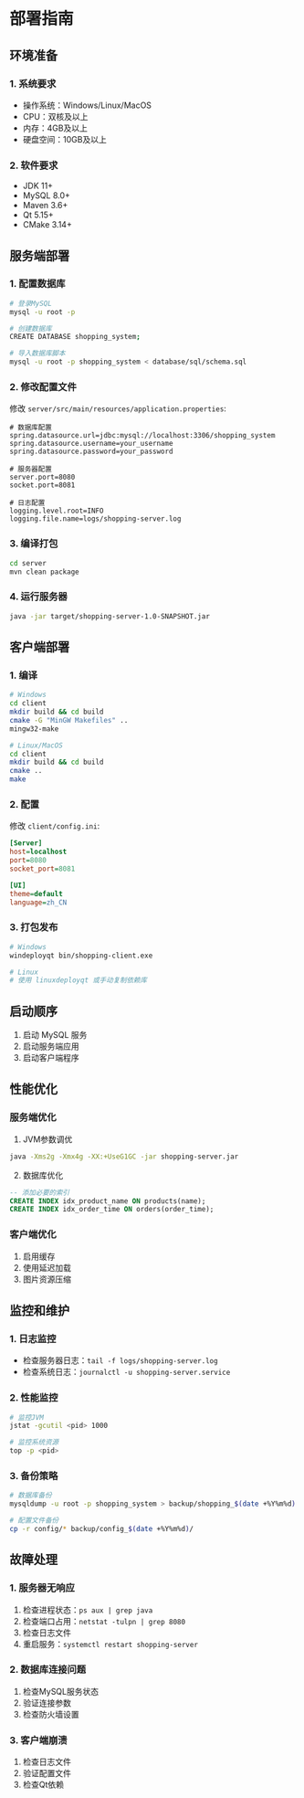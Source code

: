 # 部署指南

## 环境准备

### 1. 系统要求
- 操作系统：Windows/Linux/MacOS
- CPU：双核及以上
- 内存：4GB及以上
- 硬盘空间：10GB及以上

### 2. 软件要求
- JDK 11+
- MySQL 8.0+
- Maven 3.6+
- Qt 5.15+
- CMake 3.14+

## 服务端部署

### 1. 配置数据库
```bash
# 登录MySQL
mysql -u root -p

# 创建数据库
CREATE DATABASE shopping_system;

# 导入数据库脚本
mysql -u root -p shopping_system < database/sql/schema.sql
```

### 2. 修改配置文件
修改 `server/src/main/resources/application.properties`:
```properties
# 数据库配置
spring.datasource.url=jdbc:mysql://localhost:3306/shopping_system
spring.datasource.username=your_username
spring.datasource.password=your_password

# 服务器配置
server.port=8080
socket.port=8081

# 日志配置
logging.level.root=INFO
logging.file.name=logs/shopping-server.log
```

### 3. 编译打包
```bash
cd server
mvn clean package
```

### 4. 运行服务器
```bash
java -jar target/shopping-server-1.0-SNAPSHOT.jar
```

## 客户端部署

### 1. 编译
```bash
# Windows
cd client
mkdir build && cd build
cmake -G "MinGW Makefiles" ..
mingw32-make

# Linux/MacOS
cd client
mkdir build && cd build
cmake ..
make
```

### 2. 配置
修改 `client/config.ini`:
```ini
[Server]
host=localhost
port=8080
socket_port=8081

[UI]
theme=default
language=zh_CN
```

### 3. 打包发布
```bash
# Windows
windeployqt bin/shopping-client.exe

# Linux
# 使用 linuxdeployqt 或手动复制依赖库
```

## 启动顺序

1. 启动 MySQL 服务
2. 启动服务端应用
3. 启动客户端程序

## 性能优化

### 服务端优化
1. JVM参数调优
```bash
java -Xms2g -Xmx4g -XX:+UseG1GC -jar shopping-server.jar
```

2. 数据库优化
```sql
-- 添加必要的索引
CREATE INDEX idx_product_name ON products(name);
CREATE INDEX idx_order_time ON orders(order_time);
```

### 客户端优化
1. 启用缓存
2. 使用延迟加载
3. 图片资源压缩

## 监控和维护

### 1. 日志监控
- 检查服务器日志：`tail -f logs/shopping-server.log`
- 检查系统日志：`journalctl -u shopping-server.service`

### 2. 性能监控
```bash
# 监控JVM
jstat -gcutil <pid> 1000

# 监控系统资源
top -p <pid>
```

### 3. 备份策略
```bash
# 数据库备份
mysqldump -u root -p shopping_system > backup/shopping_$(date +%Y%m%d).sql

# 配置文件备份
cp -r config/* backup/config_$(date +%Y%m%d)/
```

## 故障处理

### 1. 服务器无响应
1. 检查进程状态：`ps aux | grep java`
2. 检查端口占用：`netstat -tulpn | grep 8080`
3. 检查日志文件
4. 重启服务：`systemctl restart shopping-server`

### 2. 数据库连接问题
1. 检查MySQL服务状态
2. 验证连接参数
3. 检查防火墙设置

### 3. 客户端崩溃
1. 检查日志文件
2. 验证配置文件
3. 检查Qt依赖